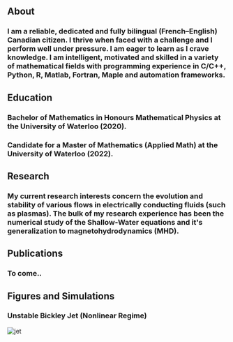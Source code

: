 ## About
### I am a reliable, dedicated and fully bilingual (French–English) Canadian citizen. I thrive when faced with a challenge and I perform well under pressure. I am eager to learn as I crave knowledge. I am intelligent, motivated and skilled in a variety of mathematical fields with programming experience in C/C++, Python, R, Matlab, Fortran, Maple and automation frameworks.

## Education
### Bachelor of Mathematics in Honours Mathematical Physics at the University of Waterloo (2020).

### Candidate for a Master of Mathematics (Applied Math) at the University of Waterloo (2022).

## Research
### My current research interests concern the evolution and stability of various flows in electrically conducting fluids (such as plasmas). The bulk of my research experience has been the numerical study of the Shallow-Water equations and it's generalization to magnetohydrodynamics (MHD).

## Publications
### To come..

## Figures and Simulations
### Unstable Bickley Jet (Nonlinear Regime)
![jet](https://user-images.githubusercontent.com/83715168/117182125-f664ae80-ada3-11eb-8831-1d7673ba877b.jpg)

